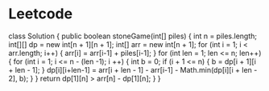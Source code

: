 # Leetcode

class Solution {
    public boolean stoneGame(int[] piles) {
        int n = piles.length;
        int[][] dp = new int[n + 1][n + 1];
        int[] arr = new int[n + 1];
        for (int i = 1; i < arr.length; i++) {
            arr[i] = arr[i-1] + piles[i-1];
        }
        for (int len = 1; len <= n; len++) {
            for (int i = 1; i <= n - (len -1); i ++) {
                int b = 0;
                if (i + 1 <= n) {
                    b = dp[i + 1][i + len - 1];
                }
                dp[i][i+len-1] = arr[i + len - 1] - arr[i-1] - Math.min(dp[i][i + len - 2], b);
            }
        }
        return dp[1][n] > arr[n] - dp[1][n];
    }
}
